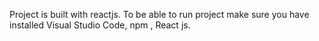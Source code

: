 Project is built with reactjs.
To be able to run project make sure  you have installed Visual Studio Code, npm , React js.
